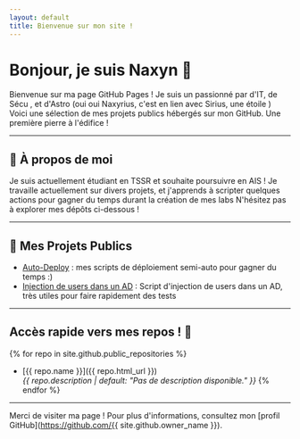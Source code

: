 ```yaml
---
layout: default
title: Bienvenue sur mon site !
---
```


# Bonjour, je suis Naxyn 👋

Bienvenue sur ma page GitHub Pages ! Je suis un passionné par d'IT, de Sécu , et d'Astro (oui oui Naxyrius, c'est en lien avec Sirius, une étoile )  
Voici une sélection de mes projets publics hébergés sur mon GitHub. Une première pierre à l'édifice !

---

## 🌟 À propos de moi

Je suis actuellement étudiant en TSSR et souhaite poursuivre en AIS ! 
Je travaille actuellement sur divers projets, et j'apprends à scripter quelques actions pour gagner du temps durant la création de mes labs
N'hésitez pas à explorer mes dépôts ci-dessous !

---

## 🚀 Mes Projets Publics 

- [Auto-Deploy](https://github.com/Naxyrius/auto_deploy) : mes scripts de déploiement semi-auto pour gagner du temps :)
- [Injection de users dans un AD](https://github.com/Naxyrius/user_injector_ad) : Script d'injection de users dans un AD, très utiles pour faire rapidement des tests


---

## Accès rapide vers mes repos ! 🐥

{% for repo in site.github.public_repositories %}
- [{{ repo.name }}]({{ repo.html_url }})  
  *{{ repo.description | default: "Pas de description disponible." }}*
{% endfor %}

---

Merci de visiter ma page ! Pour plus d'informations, consultez mon [profil GitHub](https://github.com/{{ site.github.owner_name }}).
